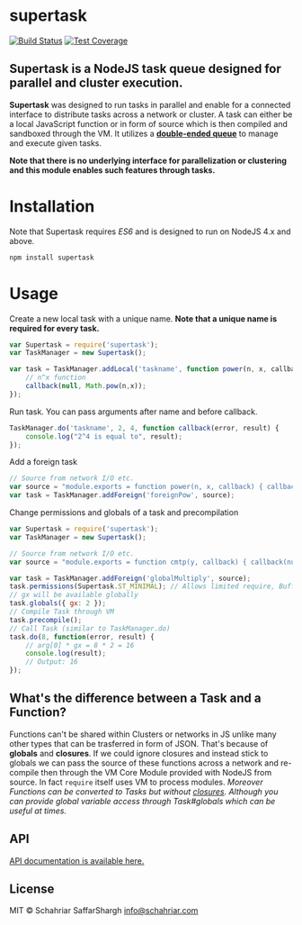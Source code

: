 # supertask
[![Build Status](https://travis-ci.org/schahriar/supertask.svg?branch=master)](https://travis-ci.org/schahriar/supertask)
[![Test Coverage](https://codeclimate.com/github/schahriar/supertask/badges/coverage.svg)](https://codeclimate.com/github/schahriar/supertask/coverage)

## Supertask is a NodeJS task queue designed for parallel and cluster execution.

**Supertask** was designed to run tasks in parallel and enable for a connected interface to distribute tasks across a network or cluster. A task can either be a local JavaScript function or in form of source which is then compiled and sandboxed through the VM. It utilizes a [**double-ended queue**](https://en.wikipedia.org/wiki/Double-ended_queue) to manage and execute given tasks.

 **Note that there is no underlying interface for parallelization or clustering and this module enables such features through tasks.**

# Installation
Note that Supertask requires *ES6* and is designed to run on NodeJS 4.x and above.
```javascript
npm install supertask
```

# Usage
Create a new local task with a unique name. **Note that a unique name is required for every task.**
```javascript
var Supertask = require('supertask');
var TaskManager = new Supertask();

var task = TaskManager.addLocal('taskname', function power(n, x, callback) {
    // n^x function
    callback(null, Math.pow(n,x));
});
```

Run task. You can pass arguments after name and before callback.

```javascript
TaskManager.do('taskname', 2, 4, function callback(error, result) {
    console.log("2^4 is equal to", result);
});
```

Add a foreign task
```javascript
// Source from network I/O etc.
var source = "module.exports = function power(n, x, callback) { callback(null, Math.pow(n,x)); }";
var task = TaskManager.addForeign('foreignPow', source);
```

Change permissions and globals of a task and precompilation
```javascript
var Supertask = require('supertask');
var TaskManager = new Supertask();

// Source from network I/O etc.
var source = "module.exports = function cmtp(y, callback) { callback(null, y * gx); }";

var task = TaskManager.addForeign('globalMultiply', source);
task.permissions(Supertask.ST_MINIMAL); // Allows limited require, Buffer, etc.
// gx will be available globally
task.globals({ gx: 2 });
// Compile Task through VM
task.precompile();
// Call Task (similar to TaskManager.do)
task.do(8, function(error, result) {
    // arg[0] * gx = 8 * 2 = 16
    console.log(result);
    // Output: 16
});
```

## What's the difference between a Task and a Function?
Functions can't be shared within Clusters or networks in JS unlike many other types that can be trasferred in form of JSON. That's because of **globals** and **closures**. If we could ignore closures and instead stick to globals we can pass the source of these functions across a network and re-compile then through the VM Core Module provided with NodeJS from source. In fact `require` itself uses VM to process modules. *Moreover Functions can be converted to Tasks but without [closures](https://developer.mozilla.org/en-US/docs/Web/JavaScript/Closures). Although you can provide global variable access through Task#globals which can be useful at times.*

## API
[API documentation is available here.](./documentation/api.md)

## License
MIT © Schahriar SaffarShargh <info@schahriar.com>